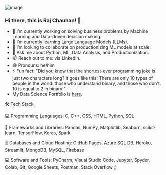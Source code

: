 ![image](https://user-images.githubusercontent.com/77205464/223228077-e2a22fca-997b-4ba6-9af3-c4b9f8501066.png)

### Hi there, this is Raj Chauhan! 👋

<!--
**A00447694/A00447694** is a ✨ _special_ ✨ repository because its `README.md` (this file) appears on your GitHub profile.
-->

- 🔭 I’m currently working on solving business problems by Machine Learning and Data-driven decision making. 
- 🌱 I’m currently learning Large Language Models (LLMs).
- 👯 I’m looking to collaborate on productionizing ML models at scale.
- 💬 Ask me about Python, ML, Data Analysis, and Productionization.
- 📫 Reach out to me: via LinkedIn.
- 😄 Pronouns: he/him
- ⚡ Fun fact: "Did you know that the shortest-ever programming joke is just two characters long? It goes like this: There are only 10 types of people in the world: those who understand binary, and those who don't. 10 is equal to 2 in binary!"
- My Data Science Portfolio is [here](https://a00447694.github.io/).

🛠️ Tech Stack

💻 Programming Languages:
C,
C++,
CSS,
HTML,
Python,
SQL

🧰 Frameworks and Libraries:
Pandas,
NumPy,
Matplotlib,
Seaborn,
scikit-learn,
TensorFlow,
Keras,
Spark

🗄️ Databases and Cloud Hosting:
GitHub Pages,
Azure SQL DB,
Heroku,
Streamlit,
MongoDB,
MySQL,
Firebase

💻 Software and Tools:
PyCharm,
Visual Studio Code,
Jupyter,
Spyder,
Colab,
Git,
Google Sheets,
Postman,
Stack Overflow ;) 
